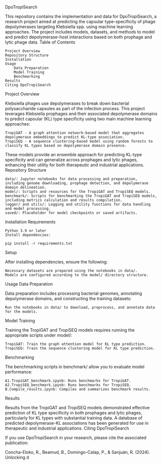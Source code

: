 DpoTropiSearch

This repository contains the implementation and data for DpoTropiSearch, a research project aimed at predicting the capsular type-specificity of phage depolymerases targeting Klebsiella spp. using machine learning approaches. The project includes models, datasets, and methods to model and predict depolymerase-host interactions based on both prophage and lytic phage data.
Table of Contents

    Project Overview
    Repository Structure
    Installation
    Usage
        Data Preparation
        Model Training
        Benchmarking
    Results
    Citing DpoTropiSearch

Project Overview

Klebsiella phages use depolymerases to break down bacterial polysaccharide capsules as part of the infection process. This project leverages Klebsiella prophages and their associated depolymerase domains to predict capsular (KL) type specificity using two main machine learning approaches:

    TropiGAT - A graph attention network-based model that aggregates depolymerase embeddings to predict KL-type association.
    TropiSEQ - A sequence clustering-based model using random forests to classify KL types based on depolymerase domain presence.

These models provide an ensemble approach for predicting KL-type specificity and can generalize across prophages and lytic phages, enhancing their utility for both therapeutic and industrial applications.
Repository Structure

    data/: Jupyter notebooks for data processing and preparation, including genome downloading, prophage detection, and depolymerase domain delineation.
    model/: Scripts and resources for the TropiGAT and TropiSEQ models.
    benchmark/: Scripts for benchmarking the TropiGAT and TropiSEQ models, including metrics calculation and results compilation.
    logger/ and utils/: Logging and utility functions for data handling and model processing.
    saved/: Placeholder for model checkpoints or saved artifacts.

Installation
Requirements

    Python 3.9 or later
    Install dependencies:

    pip install -r requirements.txt

Setup

After installing dependencies, ensure the following:

    Necessary datasets are prepared using the notebooks in data/.
    Models are configured according to the model/ directory structure.

Usage
Data Preparation

Data preparation includes processing bacterial genomes, annotating depolymerase domains, and constructing the training datasets:

    Run the notebooks in data/ to download, preprocess, and annotate data for the models.

Model Training

Training the TropiGAT and TropiSEQ models requires running the appropriate scripts under model/:

    TropiGAT: Train the graph attention model for KL type prediction.
    TropiSEQ: Train the sequence clustering model for KL type prediction.

Benchmarking

The benchmarking scripts in benchmark/ allow you to evaluate model performance:

    A1.TropiGAT_benchmark.ipynb: Runs benchmarks for TropiGAT.
    A2.TropiSEQ_benchmark.ipynb: Runs benchmarks for TropiSEQ.
    B.Compile_results.ipynb: Compiles and summarizes benchmark results.

Results

Results from the TropiGAT and TropiSEQ models demonstrated effective prediction of KL type specificity in both prophages and lytic phages, particularly for KL types with substantial training data. A database of predicted depolymerase-KL associations has been generated for use in therapeutic and industrial applications.
Citing DpoTropiSearch

If you use DpoTropiSearch in your research, please cite the associated publication:

Concha-Eloko, R., Beamud, B., Domingo-Calap, P., & Sanjuán, R. (2024). Unlocking d